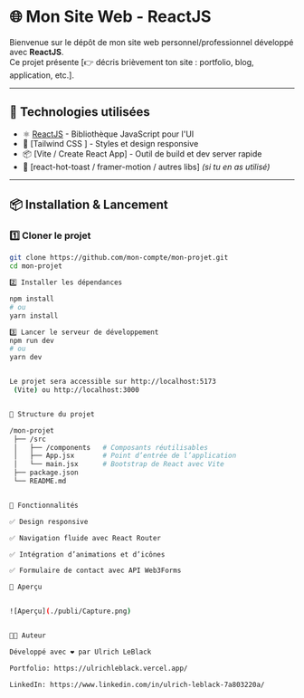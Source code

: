 # 🌐 Mon Site Web - ReactJS

Bienvenue sur le dépôt de mon site web personnel/professionnel développé avec **ReactJS**.  
Ce projet présente [👉 décris brièvement ton site : portfolio, blog, application, etc.].

---

## 🚀 Technologies utilisées
- ⚛️ [ReactJS](https://react.dev/) - Bibliothèque JavaScript pour l'UI
- 🎨 [Tailwind CSS ] - Styles et design responsive
- 📦 [Vite / Create React App] - Outil de build et dev server rapide
- 🌙 [react-hot-toast / framer-motion / autres libs] *(si tu en as utilisé)*

---

## 📦 Installation & Lancement

### 1️⃣ Cloner le projet
```bash
git clone https://github.com/mon-compte/mon-projet.git
cd mon-projet

2️⃣ Installer les dépendances

npm install
# ou
yarn install

3️⃣ Lancer le serveur de développement
npm run dev
# ou
yarn dev


Le projet sera accessible sur http://localhost:5173
 (Vite) ou http://localhost:3000


📂 Structure du projet

/mon-projet
 ├── /src
 │   ├── /components   # Composants réutilisables
 │   ├── App.jsx       # Point d’entrée de l’application
 │   └── main.jsx      # Bootstrap de React avec Vite
 ├── package.json
 └── README.md


🌟 Fonctionnalités

✅ Design responsive

✅ Navigation fluide avec React Router

✅ Intégration d’animations et d’icônes

✅ Formulaire de contact avec API Web3Forms

📸 Aperçu


![Aperçu](./publi/Capture.png)


👨‍💻 Auteur

Développé avec ❤️ par Ulrich LeBlack

Portfolio: https://ulrichleblack.vercel.app/

LinkedIn: https://www.linkedin.com/in/ulrich-leblack-7a803220a/

